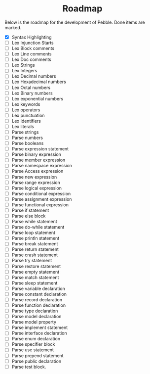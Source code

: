 <h1 align=center>Roadmap</h1>
Below is the roadmap for the development of Pebble. Done items are marked.

-  [x] Syntax Highlighting
-  [ ] Lex Injunction Starts
-  [ ] Lex Block comments
-  [ ] Lex Line comments
-  [ ] Lex Doc comments
-  [ ] Lex Strings
-  [ ] Lex Integers
-  [ ] Lex Decimal numbers
-  [ ] Lex Hexadecimal numbers
-  [ ] Lex Octal numbers
-  [ ] Lex Binary numbers
-  [ ] Lex exponential numbers
-  [ ] Lex keywords
-  [ ] Lex operators
-  [ ] Lex punctuation
-  [ ] Lex Identifiers
-  [ ] Lex literals
-  [ ] Parse strings
-  [ ] Parse numbers
-  [ ] Parse booleans
-  [ ] Parse expression statement
-  [ ] Parse binary expression
-  [ ] Parse member expression
-  [ ] Parse namespace expression
-  [ ] Parse Access expression
-  [ ] Parse new expression
-  [ ] Parse range expression
-  [ ] Parse logical expression
-  [ ] Parse conditional expression
-  [ ] Parse assignment expression
-  [ ] Parse functional expression
-  [ ] Parse if statement
-  [ ] Parse else block
-  [ ] Parse while statement
-  [ ] Parse do-while statement
-  [ ] Parse loop statement
-  [ ] Parse println statement
-  [ ] Parse break statement
-  [ ] Parse return statement
-  [ ] Parse crash statement
-  [ ] Parse try statement
-  [ ] Parse restore statement
-  [ ] Parse empty statement
-  [ ] Parse match statement
-  [ ] Parse sleep statement
-  [ ] Parse variable declaration
-  [ ] Parse constant declaration
-  [ ] Parse record declaration
-  [ ] Parse function declaration
-  [ ] Parse type declaration
-  [ ] Parse model declaration
-  [ ] Parse model property
-  [ ] Parse implement statement
-  [ ] Parse interface declaration
-  [ ] Parse enum declaration
-  [ ] Parse specifier block
-  [ ] Parse use statement
-  [ ] Parse prepend statement
-  [ ] Parse public declaration
-  [ ] Parse test block.
